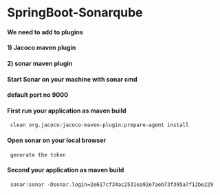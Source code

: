 # SpringBoot-Sonarqube
#### We need to add to plugins
#### 1) Jacoco maven plugin
#### 2) sonar maven plugin

#### Start Sonar on your machine with sonar cmd

#### default port no 9000

#### First run your application as maven build 
     clean org.jacoco:jacoco-maven-plugin:prepare-agent install 
     
#### Open sonar on your local browser
     generate the token
     
#### Second your application as maven build
     sonar:sonar -Dsonar.login=2e617cf34ac2531ea92e7aeb73f395a7f12be229
     
     
     
